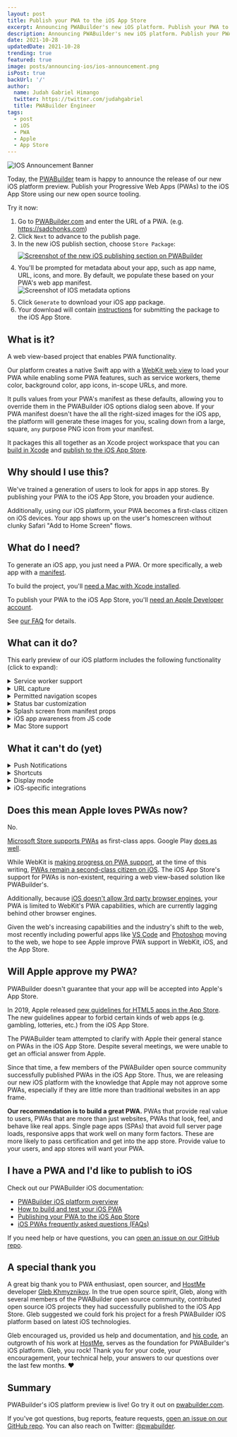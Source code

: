 ```yaml
---
layout: post
title: Publish your PWA to the iOS App Store
excerpt: Announcing PWABuilder's new iOS platform. Publish your PWA to the App Store and gain new iPhone and iPad users.
description: Announcing PWABuilder's new iOS platform. Publish your PWA to the App Store and gain new iPhone and iPad users.
date: 2021-10-28
updatedDate: 2021-10-28
trending: true
featured: true
image: posts/announcing-ios/ios-announcement.png
isPost: true
backUrl: '/'
author:
  name: Judah Gabriel Himango
  twitter: https://twitter.com/judahgabriel
  title: PWABuilder Engineer
tags:
  - post
  - iOS
  - PWA
  - Apple
  - App Store
---
```


<img src="/posts/announcing-ios/ios-announcement.png" alt="IOS Announcement Banner" role="presentation"/>

Today, the [PWABuilder](https://www.pwabuilder.com) team is happy to announce the release of our new iOS platform preview. Publish your Progressive Web Apps (PWAs) to the iOS App Store using our new open source tooling.

Try it now:

1. Go to [PWABuilder.com](https://www.pwabuilder.com) and enter the URL of a PWA. (e.g. https://sadchonks.com<span aria-hidden="true">)</span>
2. Click `Next` to advance to the publish page.
3. In the new iOS publish section, choose `Store Package`: <br><a href="http://www.pwabuilder.com/publish?site=https://webboard.app" target="_blank"><img style="margin-left: 0; margin-top: 10px; margin-bottom: 10px; max-height: 150px;" loading="lazy" src="/posts/announcing-ios/ios-publish-section.png" alt="Screenshot of the new iOS publishing section on PWABuilder" /></a>
4. You'll be prompted for metadata about your app, such as app name, URL, icons, and more. By default, we populate these based on your PWA's web app manifest. <br><img loading="lazy" src="/posts/announcing-ios/ios-options.png" alt="Screenshot of IOS metadata options" style="max-height: 300px; margin-left: 0; margin-bottom: 10px;" />
5. Click `Generate` to download your iOS app package.
6. Your download will contain [instructions](https://docs.pwabuilder.com/#/builder/app-store?id=building-your-app) for submitting the package to the iOS App Store.

## What is it?

A web view-based project that enables PWA functionality. 

Our platform creates a native Swift app with a [WebKit web view](https://developer.apple.com/documentation/webkit/wkwebview) to load your PWA while enabling some PWA features, such as service workers, theme color, background color, app icons, in-scope URLs, and more.

It pulls values from your PWA's manifest as these defaults, allowing you to override them in the PWABuilder iOS options dialog seen above. If your PWA manifest doesn't have the all the right-sized images for the iOS app, the platform will generate these images for you, scaling down from a large, square, `any` purpose PNG icon from your manifest.

It packages this all together as an Xcode project workspace that you can [build in Xcode](https://docs.pwabuilder.com/#/builder/app-store?id=building-your-app) and [publish to the iOS App Store](https://docs.pwabuilder.com/#/builder/app-store?id=publishing).

## Why should I use this?

We've trained a generation of users to look for apps in app stores. By publishing your PWA to the iOS App Store, you broaden your audience. 

Additionally, using our iOS platform, your PWA becomes a first-class citizen on iOS devices. Your app shows up on the user's homescreen without clunky Safari "Add to Home Screen" flows.

## What do I need?

To generate an iOS app, you just need a PWA. Or more specifically, a web app with a [manifest](https://www.w3.org/TR/appmanifest/)<span aria-hidden="true">.</span>

To build the project, you'll [need a Mac with Xcode installed](https://github.com/pwa-builder/pwabuilder-ios/issues/9)<span aria-hidden="true">.</span>

To publish your PWA to the iOS App Store, you'll [need an Apple Developer account](https://docs.pwabuilder.com/#/builder/faq?id=ios).

See [our FAQ](https://docs.pwabuilder.com/#/builder/faq?id=ios) for details.

## What can it do?

This early preview of our iOS platform includes the following functionality (click to expand):

<details>
  <summary>Service worker support</summary>  

We utilize [App-Bound Domains](<a href="https://webkit.org/blog/10882/app-bound-domains/">) to enable service workers to function when your PWA is run on supported platforms (iOS 14 and above). 

</details>

<details>
  <summary>URL capture</summary>  
  
By default, PWABuilder's iOS platform generates a URL capture-ready app. If a user installs your app, you can have your app's URLs open in your PWA, rather than in the browser. 


To enable this, deploy an [Apple App-Site Association file](https://developer.apple.com/documentation/xcode/supporting-associated-domains) to your web server. Your app already contains the necessary configuration to utilize link capture. See [our iOS Platform FAQ](https://docs.pwabuilder.com/#/builder/faq?id=ios) for more info.

</details>

<details>
  <summary>Permitted navigation scopes</summary>  
  
When you generate your iOS app in PWABuilder, you can specify a list of permitted URLs that are considered in-scope for the app:

<img loading="lazy" src="/posts/announcing-ios/ios-permitted-urls.png" style="margin-left: 0; max-height: 250px;" alt="Screenshot of the iOS publish section on PWABuilder" />

This can be useful when your PWA needs to work with 3rd party URLs, such as `Login with Google` or other authentication providers.
  
</details>

<details>
  <summary>Status bar customization</summary>  
  
The iOS status bar -- containing your iPhone's reception bars, battery level, and more -- can be customized when shown in your app. By default, we set the status bar color to your manifest's `theme_color`, or white if you don't have a `theme_color` supplied.

As a future enhancement, we may allow you to hide the status bar -- useful in `display: fullscreen` PWAs like games -- as well as change the status bar foreground color.
  
</details>

<details>
  <summary>Splash screen from manifest props</summary>  
  
While your app initializes and the web view loads your PWA, users will see a splash screen. The splash screen will be a solid background color, with your app's icon centered and a progress bar beneath it:

<img loading="lazy" src="/posts/announcing-ios/ios-splash.png" style="max-height: 300px" alt="IOS Splash Screen" role="presentation"/>

The splash screen background color is taken from your manifest's `background_color`. The icon is from your manifest's `icons`, and the progress bar color is styled using your manifest's `theme_color`.

When your app finishes initializing and your PWA is done loading into the web view, the splash screen disappears and your PWA takes the fore.
  
</details>

<details>
  <summary>iOS app awareness from JS code</summary>  
  
In your PWA, you can detect if you're running in the iOS app by looking for an `app-platform` cookie, its value set to `iOS App Store`.
  
</details>

<details>
  <summary>Mac Store support</summary>  
  
When publishing your iOS app, you can opt in to publishing to the Mac App Store as well. Your app will be available to M1 devices running macOS 11 or later.
  
</details>

## What it **can't** do (yet)

<details>
  <summary>Push Notifications</summary>  
  
We currently don't support push notifications. We have partial support in the platform for enabling push notifications via Firebase, but the code is currently commented out, and PWABuilder has no UI for letting you input your push notification details.

If Push Notification support is important to you, [upvote this issue](https://github.com/pwa-builder/pwabuilder-ios/issues/6)<span aria-hidden="true">.</span>

Also, consider [publishing to the Microsoft Store](https://docs.pwabuilder.com/#/builder/windows), where your PWA can use Push Notifications and other PWA capabilities using web standards-based code, and without the need of native wrappers.
  
</details>

<details>
  <summary>Shortcuts</summary>  
  
We currently don't support web manifest shortcuts. We'd be glad to accept a PR for this. 😊

In the meantime, if Shortcut support is important to you, [upvote this issue](https://github.com/pwa-builder/pwabuilder-ios/issues/7)<span aria-hidden="true">.</span>
  
</details>

<details>
  <summary>Display mode</summary>  

Currently, display mode is ignored when building your PWA iOS package.

We are considering supporting at least `fullscreen` and `standalone`, and possibly `minimal-ui`. 

If this is important to you, [update this issue](https://github.com/pwa-builder/pwabuilder-ios/issues/8)<span aria-hidden="true">.</span>
  
</details>

<details>
  <summary>iOS-specific integrations</summary>  
  
Our template doesn't include support for iOS-specific functionality like Apple Pay, Sign In with Apple, HealthKit, etc. 

But that doesn't mean you can't add them. 

To add support for iOS-specific functionality, you'd enable the capability when [creating your Bundle ID](https://docs.pwabuilder.com/#/builder/app-store?id=_2-create-a-bundle-id), then update your Xcode project to take advantage of the new capability. See [our FAQ](https://docs.pwabuilder.com/#/builder/faq?id=ios) for more info. 

We also be glad to accept PRs enabling such functionality into [our iOS project template code](https://github.com/pwa-builder/pwabuilder-ios/tree/main/Microsoft.PWABuilder.IOS.Web/Resources/ios-project-src)<span aria-hidden="true">.</span>
  
</details>

## Does this mean Apple loves PWAs now?

No. 

[Microsoft Store supports PWAs](/posts/bringing-chromium-edge-pwas-to-the-microsoft-store/) as first-class apps. Google Play [does as well](/posts/microsoft-and-google-team-up-to-make-pwas-better-in-the-play-store)<span aria-hidden="true">.</span> 

While WebKit is [making progress on PWA support](https://webkit.org/blog/11989/new-webkit-features-in-safari-15/)<span aria-hidden="true">,</span> at the time of this writing, [PWAs remain a second-class citizen on iOS](https://firt.dev/ios-14.5/)<span aria-hidden="true">.</span> The iOS App Store's support for PWAs is non-existent, requiring a web view-based solution like PWABuilder's.

Additionally, because [iOS doesn't allow 3rd party browser engines](https://infrequently.org/2021/08/webkit-ios-deep-dive/)<span aria-hidden="true">,</span> your PWA is limited to WebKit's PWA capabilities, which are currently lagging behind other browser engines.

Given the web's increasing capabilities and the industry's shift to the web, most recently including powerful apps like [VS Code](https://code.visualstudio.com/blogs/2021/10/20/vscode-dev) and [Photoshop](https://web.dev/ps-on-the-web/) moving to the web, we hope to see Apple improve PWA support in WebKit, iOS, and the App Store.

## Will Apple approve my PWA?

PWABuilder doesn't guarantee that your app will be accepted into Apple's App Store.

In 2019, Apple released [new guidelines for HTML5 apps in the App Store](https://developer.apple.com/news/?id=09062019b)<span aria-hidden="true">.</span> The new guidelines appear to forbid certain kinds of web apps (e.g. gambling, lotteries, etc.) from the iOS App Store.

The PWABuilder team attempted to clarify with Apple their general stance on PWAs in the iOS App Store. Despite several meetings, we were unable to get an official answer from Apple.

Since that time, a few members of the PWABuilder open source community successfully published PWAs in the iOS App Store. Thus, we are releasing our new iOS platform with the knowledge that Apple may not approve some PWAs, especially if they are little more than traditional websites in an app frame.

**Our recommendation is to build a great PWA.** PWAs that provide real value to users, PWAs that are more than just websites, PWAs that look, feel, and behave like real apps. Single page apps (SPAs) that avoid full server page loads, responsive apps that work well on many form factors. These are more likely to pass certification and get into the app store. Provide value to your users, and app stores will want your PWA.

## I have a PWA and I'd like to publish to iOS

Check out our PWABuilder iOS documentation:

- [PWABuilder iOS platform overview](https://docs.pwabuilder.com/#/builder/app-store)
- [How to build and test your iOS PWA](https://docs.pwabuilder.com/#/builder/app-store?id=building-your-app)
- [Publishing your PWA to the iOS App Store](https://docs.pwabuilder.com/#/builder/app-store?id=publishing)
- [iOS PWAs frequently asked questions (FAQs)](https://docs.pwabuilder.com/#/builder/faq?id=ios)

If you need help or have questions, you can [open an issue on our GitHub repo](https://github.com/pwa-builder/pwabuilder/issues)<span aria-hidden="true">.</span>

## A special thank you

A great big thank you to PWA enthusiast, open sourcer, and [HostMe](https://www.hostmeapp.com/) developer [Gleb Khmyznikov](https://github.com/khmyznikov)<span aria-hidden="true">.</span> In the true open source spirit, Gleb, along with several members of the PWABuilder open source community, contributed open source iOS projects they had successfully published to the iOS App Store. Gleb suggested we could fork his project for a fresh PWABuilder iOS platform based on latest iOS technologies. 

Gleb encouraged us, provided us help and documentation, and [his code](https://github.com/khmyznikov/ios-pwa-wrap)<span aria-hidden="true">,</span> an outgrowth of his work at [HostMe](https://www.hostmeapp.com/)<span aria-hidden="true">,</span> serves as the foundation for PWABuilder's iOS platform. Gleb, you rock! Thank you for your code, your encouragement, your technical help, your answers to our questions over the last few months. ♥

## Summary

PWABuilder's iOS platform preview is live! Go try it out on [pwabuilder.com](https://www.pwabuilder.com)<span aria-hidden="true">.</span> 

If you've got questions, bug reports, feature requests, [open an issue on our GitHub repo](https://github.com/pwa-builder/pwabuilder/issues)<span aria-hidden="true">.</span> You can also reach on Twitter: [@pwabuilder](https://twitter.com/pwabuilder)<span aria-hidden="true">.</span>
